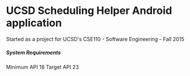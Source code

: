 # UCSD Scheduling Helper Android application
Started as a project for UCSD's CSE110 - Software Engineering - Fall 2015

##### System Requirements
Minimum API 18
Target API 23
